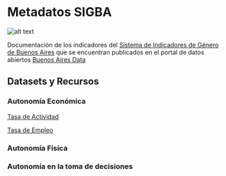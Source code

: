 # Metadatos SIGBA
![alt text](https://www.estadisticaciudad.gob.ar/si/genero/confort/img/img-logo.png "Sistema de Indicadores de Género")

Documentación de los indicadores del [Sistema de Indicadores de Género de Buenos Aires](https://www.estadisticaciudad.gob.ar/eyc/?page_id=74588) que se encuentran publicados en el portal de datos abiertos [Buenos Aires Data](http://data.buenosaires.gob.ar)

## Datasets y Recursos

### Autonomía Económica

[Tasa de Actividad](https://github.com/datosgcba/metadatos-sigba/blob/master/tasa-actividad.md)

[Tasa de Empleo](https://github.com/datosgcba/metadatos-sigba/blob/master/tasa-empleo.md)

### Autonomía Física

### Autonomía en la toma de decisiones

